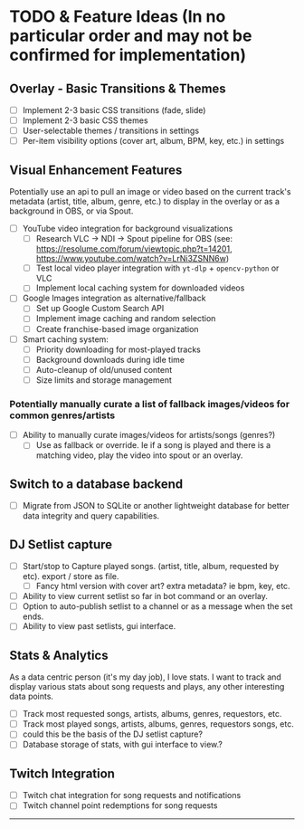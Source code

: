 # TODO & Feature Ideas (In no particular order and may not be confirmed for implementation)

## Overlay - Basic Transitions & Themes

- [ ] Implement 2-3 basic CSS transitions (fade, slide)
- [ ] Implement 2-3 basic CSS themes
- [ ] User-selectable themes / transitions in settings
- [ ] Per-item visibility options (cover art, album, BPM, key, etc.) in settings

## Visual Enhancement Features

Potentially use an api to pull an image or video based on the current track's metadata (artist, title, album, genre, etc.) to display in the overlay or as a background in OBS, or via Spout.

- [ ] YouTube video integration for background visualizations
  - [ ] Research VLC -> NDI -> Spout pipeline for OBS (see: <https://resolume.com/forum/viewtopic.php?t=14201>, <https://www.youtube.com/watch?v=LrNi3ZSNN6w>)
  - [ ] Test local video player integration with `yt-dlp` + `opencv-python` or VLC
  - [ ] Implement local caching system for downloaded videos
- [ ] Google Images integration as alternative/fallback
  - [ ] Set up Google Custom Search API
  - [ ] Implement image caching and random selection
  - [ ] Create franchise-based image organization
- [ ] Smart caching system:
  - [ ] Priority downloading for most-played tracks
  - [ ] Background downloads during idle time
  - [ ] Auto-cleanup of old/unused content
  - [ ] Size limits and storage management

### Potentially manually curate a list of fallback images/videos for common genres/artists

- [ ] Ability to manually curate images/videos for artists/songs (genres?)
  - [ ] Use as fallback or override. Ie if a song is played and there is a matching video, play the video into spout or an overlay.

## Switch to a database backend

- [ ] Migrate from JSON to SQLite or another lightweight database for better data integrity and query capabilities.

## DJ Setlist capture

- [ ] Start/stop to Capture played songs. (artist, title, album, requested by etc). export / store as file.
  - [ ] Fancy html version with cover art? extra metadata? ie bpm, key, etc.
- [ ] Ability to view current setlist so far in bot command or an overlay.
- [ ] Option to auto-publish setlist to a channel or as a message when the set ends.
- [ ] Ability to view past setlists, gui interface.

## Stats & Analytics
As a data centric person (it's my day job), I love stats. I want to track and display various stats about song requests and plays, any other interesting data points.

- [ ] Track most requested songs, artists, albums, genres, requestors, etc.
- [ ] Track most played songs, artists, albums, genres, requestors songs, etc.
- [ ] could this be the basis of the DJ setlist capture?
- [ ] Database storage of stats, with gui interface to view.?

## Twitch Integration

- [ ] Twitch chat integration for song requests and notifications
- [ ] Twitch channel point redemptions for song requests

---
